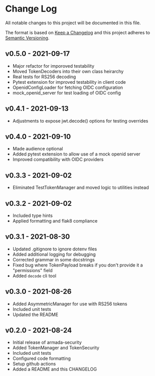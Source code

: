 # Change Log

All notable changes to this project will be documented in this file.

The format is based on [Keep a Changelog](http://keepachangelog.com/)
and this project adheres to [Semantic Versioning](http://semver.org/).

## v0.5.0 - 2021-09-17
- Major refactor for imporoved testability
- Moved TokenDecoders into their own class heirarchy
- Real tests for RS256 decoding
- Pytest extension for improved testability in client code
- OpenidConfigLoader for fetching OIDC configuration
- mock_openid_server for test loading of OIDC config

## v0.4.1 - 2021-09-13
- Adjustments to expose jwt.decode() options for testing overrides

## v0.4.0 - 2021-09-10
- Made audience optional
- Added pytest extension to allow use of a mock openid server
- Improved compatibility with OIDC providers

## v0.3.3 - 2021-09-02
- Eliminated TestTokenManager and moved logic to utilities instead

## v0.3.2 - 2021-09-02
- Included type hints
- Applied formatting and flak8 compliance

## v0.3.1 - 2021-08-30
- Updated .gitignore to ignore dotenv files
- Added additional logging for debugging
- Corrected grammar in some docstrings
- Fixed bug where TokenPayload breaks if you don't provide it a "permissions" field
- Added `decode` cli tool

## v0.3.0 - 2021-08-26
- Added AsymmetricManager for use with RS256 tokens
- Included unit tests
- Updated the README

## v0.2.0 - 2021-08-24
- Initial release of armada-security
- Added TokenManager and TokenSecurity
- Included unit tests
- Configured code formatting
- Setup github actions
- Added a README and this CHANGELOG
